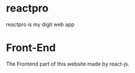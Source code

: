 # reactpro

  reactpro is my digit web app

# Front-End
  The Frontend part of this website made by react-js. 

